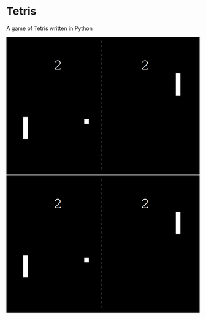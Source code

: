 # Tetris
A game of Tetris written in Python

![Tetris Demo](https://github.com/AhmedU801/Pong/blob/master/pong%20demo.PNG)
![Tetris Demo](https://github.com/AhmedU801/Pong/blob/master/pong%20demo.PNG)